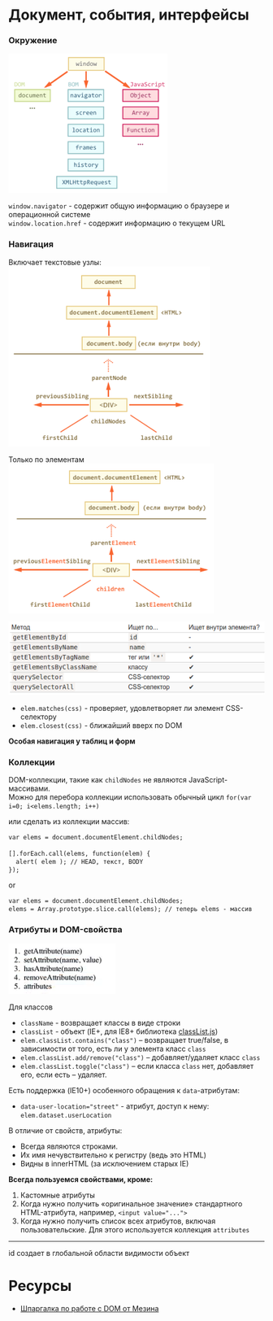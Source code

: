 # Документ, события, интерфейсы

### Окружение

![](../assets/img/window.png)

`window.navigator` - содержит общую информацию о браузере и операционной системе  
`window.location.href` - содержит информацию о текущем URL  

### Навигация

Включает текстовые узлы:  
![](../assets/img/navigation.png)  

Только по элементам  
![](../assets/img/elementNavigation.png) 
 
![](../assets/img/searchElements.png)

* `elem.matches(css)` - проверяет, удовлетворяет ли элемент CSS-селектору  
* `elem.closest(css)` - ближайший вверх по DOM  

**Особая навигация у таблиц и форм**

### Коллекции  

DOM-коллекции, такие как `childNodes` не являются JavaScript-массивами.  
Можно для перебора коллекции использовать обычный цикл `for(var i=0; i<elems.length; i++)`  

или сделать из коллекции массив:  
```
var elems = document.documentElement.childNodes;

[].forEach.call(elems, function(elem) {
  alert( elem ); // HEAD, текст, BODY
});
```
or   
```
var elems = document.documentElement.childNodes;
elems = Array.prototype.slice.call(elems); // теперь elems - массив
```  

### Атрибуты и DOM-свойства

![](../assets/img/attr.png)  

Для классов  

* `className` - возвращает классы в виде строки  
* `classList` - объект (IE+, для IE8+ библиотека [classList.js](https://github.com/eligrey/classList.js))  
* `elem.classList.contains("class")` – возвращает true/false, в зависимости от того, есть ли у элемента класс `class`  
* `elem.classList.add/remove("class")` – добавляет/удаляет класс `class`  
* `elem.classList.toggle("class")` – если класса `class` нет, добавляет его, если есть – удаляет.  

Есть поддержка (IE10+) особенного обращения к `data`-атрибутам:  
* `data-user-location="street"` - атрибут, доступ к нему: `elem.dataset.userLocation`  


В отличие от свойств, атрибуты:  
* Всегда являются строками.  
* Их имя нечувствительно к регистру (ведь это HTML)  
* Видны в innerHTML (за исключением старых IE)  

**Всегда пользуемся свойствами, кроме:**  
1. Кастомные атрибуты  
2. Когда нужно получить «оригинальное значение» стандартного HTML-атрибута, например, `<input value="...">`  
3. Когда нужно получить список всех атрибутов, включая пользовательские. Для этого используется коллекция `attributes`  


______________________________________________

id создает в глобальной области видимости объект


# Ресурсы 

* [Шпаргалка по работе с DOM от Мезина](https://github.com/AnastasiyaDev/learn.javascript/blob/master/assets/dom.pdf)